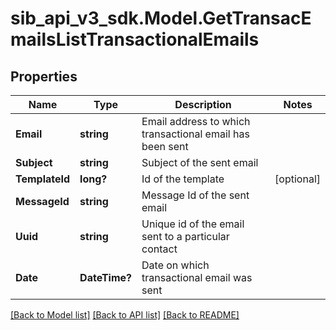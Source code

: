 # sib_api_v3_sdk.Model.GetTransacEmailsListTransactionalEmails
## Properties

Name | Type | Description | Notes
------------ | ------------- | ------------- | -------------
**Email** | **string** | Email address to which transactional email has been sent | 
**Subject** | **string** | Subject of the sent email | 
**TemplateId** | **long?** | Id of the template | [optional] 
**MessageId** | **string** | Message Id of the sent email | 
**Uuid** | **string** | Unique id of the email sent to a particular contact | 
**Date** | **DateTime?** | Date on which transactional email was sent | 

[[Back to Model list]](../README.md#documentation-for-models) [[Back to API list]](../README.md#documentation-for-api-endpoints) [[Back to README]](../README.md)

